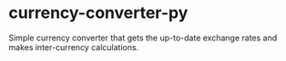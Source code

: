 # currency-converter-py
Simple currency converter that gets the up-to-date exchange rates and makes inter-currency calculations.
